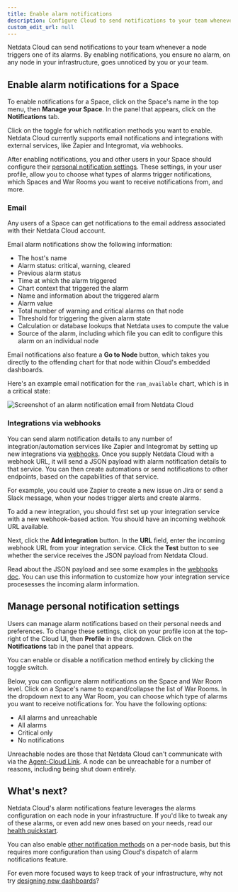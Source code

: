 ```yaml
---
title: Enable alarm notifications
description: Configure Cloud to send notifications to your team whenever any node on your infrastructure triggers an alarm.
custom_edit_url: null
---
```


Netdata Cloud can send notifications to your team whenever a node triggers one of its alarms. By enabling notifications,
you ensure no alarm, on any node in your infrastructure, goes unnoticed by you or your team.

## Enable alarm notifications for a Space

To enable notifications for a Space, click on the Space's name in the top menu, then **Manage your Space**. In the panel
that appears, click on the **Notifications** tab. 

Click on the toggle for which notification methods you want to enable. Netdata Cloud currently supports email
notifications and integrations with external services, like Zapier and Integromat, via webhooks.

After enabling notifications, you and other users in your Space should configure their [personal notification
settings](#manage-personal-notification-settings). These settings, in your user profile, allow you to choose what types
of alarms trigger notifications, which Spaces and War Rooms you want to receive notifications from, and more.

### Email

Any users of a Space can get notifications to the email address associated with their Netdata Cloud account.

Email alarm notifications show the following information:

-   The host's name
-   Alarm status: critical, warning, cleared
-   Previous alarm status
-   Time at which the alarm triggered
-   Chart context that triggered the alarm
-   Name and information about the triggered alarm
-   Alarm value
-   Total number of warning and critical alarms on that node
-   Threshold for triggering the given alarm state
-   Calculation or database lookups that Netdata uses to compute the value
-   Source of the alarm, including which file you can edit to configure this alarm on an individual node

Email notifications also feature a **Go to Node** button, which takes you directly to the offending chart for that node
within Cloud's embedded dashboards.

Here's an example email notification for the `ram_available` chart, which is in a critical state:

![Screenshot of an alarm notification email from Netdata
Cloud](https://user-images.githubusercontent.com/1153921/87461878-e933c480-c5c3-11ea-870b-affdb0801854.png)

### Integrations via webhooks

You can send alarm notification details to any number of integration/automation services like Zapier and Integromat by
setting up new integrations via [webhooks](/docs/cloud/monitor/notifications/webhooks). Once you supply Netdata Cloud
with a webhook URL, it will send a JSON payload with alarm notification details to that service. You can then create
automations or send notifications to other endpoints, based on the capabilities of that service.

For example, you could use Zapier to create a new issue on Jira or send a Slack message, when your nodes trigger alerts
and create alarms.

To add a new integration, you should first set up your integration service with a new webhook-based action. You should
have an incoming webhook URL available.

Next, click the **Add integration** button. In the **URL** field, enter the incoming webhook URL from your integration
service. Click the **Test** button to see whether the service receives the JSON payload from Netdata Cloud.

Read about the JSON payload and see some examples in the [webhooks doc](/docs/cloud/monitor/notifications/webhooks). You
can use this information to customize how your integration service procesesses the incoming alarm information.

## Manage personal notification settings

Users can manage alarm notifications based on their personal needs and preferences. To change these settings, click on
your profile icon at the top-right of the Cloud UI, then **Profile** in the dropdown. Click on the **Notifications** tab
in the panel that appears.

You can enable or disable a notification method entirely by clicking the toggle switch.

Below, you can configure alarm notifications on the Space and War Room level. Click on a Space's name to expand/collapse
the list of War Rooms. In the dropdown next to any War Room, you can choose which type of alarms you want to receive
notifications for. You have the following options:

-   All alarms and unreachable
-   All alarms
-   Critical only
-   No notifications

Unreachable nodes are those that Netdata Cloud can't communicate with via the [Agent-Cloud Link](/docs/agent/aclk). A
node can be unreachable for a number of reasons, including being shut down entirely.

## What's next?

Netdata Cloud's alarm notifications feature leverages the alarms configuration on each node in your infrastructure. If
you'd like to tweak any of these alarms, or even add new ones based on your needs, read our [health
quickstart](/docs/agent/health/quickstart).

You can also enable [other notification methods](/docs/agent/health/notifications) on a per-node basis, but this
requires more configuration than using Cloud's dispatch of alarm notifications feature.

For even more focused ways to keep track of your infrastructure, why not try [designing new
dashboards](/docs/cloud/visualize/dashboards)?
